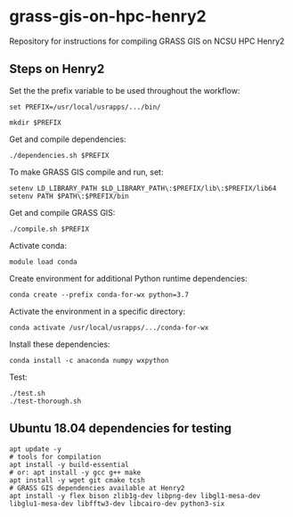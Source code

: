 # grass-gis-on-hpc-henry2

Repository for instructions for compiling GRASS GIS on NCSU HPC Henry2

## Steps on Henry2

Set the the prefix variable to be used throughout the workflow:

```
set PREFIX=/usr/local/usrapps/.../bin/
```

```
mkdir $PREFIX
```

Get and compile dependencies:

```
./dependencies.sh $PREFIX
```

To make GRASS GIS compile and run, set:

```
setenv LD_LIBRARY_PATH $LD_LIBRARY_PATH\:$PREFIX/lib\:$PREFIX/lib64
setenv PATH $PATH\:$PREFIX/bin
```

Get and compile GRASS GIS:

```
./compile.sh $PREFIX
```

Activate conda:

```
module load conda
```

Create environment for additional Python runtime dependencies:

```
conda create --prefix conda-for-wx python=3.7
```

Activate the environment in a specific directory:

```
conda activate /usr/local/usrapps/.../conda-for-wx
```

Install these dependencies:

```
conda install -c anaconda numpy wxpython
```

Test:

```
./test.sh
./test-thorough.sh
```

## Ubuntu 18.04 dependencies for testing

```
apt update -y
# tools for compilation
apt install -y build-essential
# or: apt install -y gcc g++ make
apt install -y wget git cmake tcsh
# GRASS GIS dependencies available at Henry2
apt install -y flex bison zlib1g-dev libpng-dev libgl1-mesa-dev libglu1-mesa-dev libfftw3-dev libcairo-dev python3-six
```
